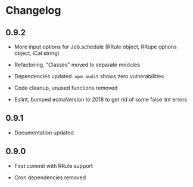 # Changelog

## 0.9.2

- More input options for Job.schedule (RRule object, RRupe options object, iCal string)

- Refactoring. "Classes" moved to separate modules

- Dependencies updated. `npm audit` shows zero vulnerabilities

- Code cleanup, unused functions removed

- Eslint, bumped ecmaVersion to 2018 to get rid of some false lint errors

## 0.9.1

- Documentation updated

## 0.9.0

- First commit with RRule support

- Cron dependencies removed
